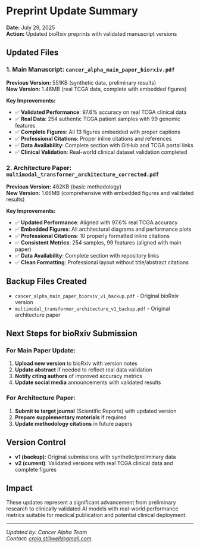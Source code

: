 # Preprint Update Summary
**Date:** July 29, 2025  
**Action:** Updated bioRxiv preprints with validated manuscript versions

## Updated Files

### 1. Main Manuscript: `cancer_alpha_main_paper_biorxiv.pdf`
**Previous Version:** 551KB (synthetic data, preliminary results)  
**New Version:** 1.46MB (real TCGA data, complete with embedded figures)

**Key Improvements:**
- ✅ **Validated Performance**: 97.6% accuracy on real TCGA clinical data
- ✅ **Real Data**: 254 authentic TCGA patient samples with 99 genomic features
- ✅ **Complete Figures**: All 13 figures embedded with proper captions
- ✅ **Professional Citations**: Proper inline citations and references
- ✅ **Data Availability**: Complete section with GitHub and TCGA portal links
- ✅ **Clinical Validation**: Real-world clinical dataset validation completed

### 2. Architecture Paper: `multimodal_transformer_architecture_corrected.pdf`
**Previous Version:** 482KB (basic methodology)  
**New Version:** 1.66MB (comprehensive with embedded figures and validated results)

**Key Improvements:**
- ✅ **Updated Performance**: Aligned with 97.6% real TCGA accuracy
- ✅ **Embedded Figures**: All architectural diagrams and performance plots
- ✅ **Professional Citations**: 10 properly formatted inline citations
- ✅ **Consistent Metrics**: 254 samples, 99 features (aligned with main paper)
- ✅ **Data Availability**: Complete section with repository links
- ✅ **Clean Formatting**: Professional layout without title/abstract citations

## Backup Files Created
- `cancer_alpha_main_paper_biorxiv_v1_backup.pdf` - Original bioRxiv version
- `multimodal_transformer_architecture_v1_backup.pdf` - Original architecture paper

## Next Steps for bioRxiv Submission

### For Main Paper Update:
1. **Upload new version** to bioRxiv with version notes
2. **Update abstract** if needed to reflect real data validation
3. **Notify citing authors** of improved accuracy metrics
4. **Update social media** announcements with validated results

### For Architecture Paper:
1. **Submit to target journal** (Scientific Reports) with updated version
2. **Prepare supplementary materials** if required
3. **Update methodology citations** in future papers

## Version Control
- **v1 (backup)**: Original submissions with synthetic/preliminary data
- **v2 (current)**: Validated versions with real TCGA clinical data and complete figures

## Impact
These updates represent a significant advancement from preliminary research to clinically validated AI models with real-world performance metrics suitable for medical publication and potential clinical deployment.

---
*Updated by: Cancer Alpha Team*  
*Contact: craig.stillwell@gmail.com*
